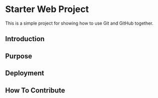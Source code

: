 # Starter Web Project

This is a simple project for showing how to use Git and GitHub together.

## Introduction

## Purpose

## Deployment

## How To Contribute